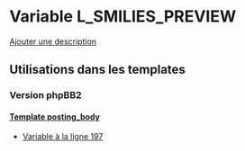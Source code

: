 # Variable L_SMILIES_PREVIEW
[Ajouter une description](https://fa-tvars.appspot.com/var/L_SMILIES_PREVIEW)

## Utilisations dans les templates

### Version phpBB2

#### [Template posting_body](subsilver/posting_body.md#readme)
* [Variable &agrave; la ligne 197](../subsilver/posting_body.tpl#L197)